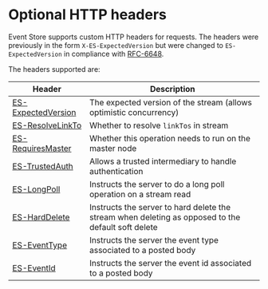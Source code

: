 # Optional HTTP headers

<!-- TODO: Can Swagger replace this? And sub files -->

Event Store supports custom HTTP headers for requests. The headers were previously in the form `X-ES-ExpectedVersion` but were changed to `ES-ExpectedVersion` in compliance with [RFC-6648](http://tools.ietf.org/html/rfc6648).

The headers supported are:

| Header                                   | Description                                                                                        |
| ---------------------------------------- | -------------------------------------------------------------------------------------------------- |
| [ES-ExpectedVersion](~/http-api/optional-http-headers/expected-version.md) | The expected version of the stream (allows optimistic concurrency)                                 |
| [ES-ResolveLinkTo](~/http-api/optional-http-headers/resolve-linkto.md)     | Whether to resolve `linkTos` in stream                                                        |
| [ES-RequiresMaster](~/http-api/optional-http-headers/requires-master.md)   | Whether this operation needs to run on the master node                                          |
| [ES-TrustedAuth](~/http-api/optional-http-headers/trusted-intermediary.md) | Allows a trusted intermediary to handle authentication                                             |
| [ES-LongPoll](~/http-api/optional-http-headers/longpoll.md)                | Instructs the server to do a long poll operation on a stream read                                  |
| [ES-HardDelete](~/http-api/optional-http-headers/harddelete.md)            | Instructs the server to hard delete the stream when deleting as opposed to the default soft delete |
| [ES-EventType](~/http-api/optional-http-headers/eventtype.md)              | Instructs the server the event type associated to a posted body                                    |
| [ES-EventId](~/http-api/optional-http-headers/eventid.md)                  | Instructs the server the event id associated to a posted body                                      |
